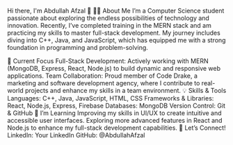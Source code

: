 Hi there, I'm Abdullah Afzal 👋
👨‍💻 About Me
I’m a Computer Science student passionate about exploring the endless possibilities of technology and innovation. Recently, I’ve completed training in the MERN stack and am practicing my skills to master full-stack development. My journey includes diving into C++, Java, and JavaScript, which has equipped me with a strong foundation in programming and problem-solving.

🚀 Current Focus
Full-Stack Development: Actively working with MERN (MongoDB, Express, React, Node.js) to build dynamic and responsive web applications.
Team Collaboration: Proud member of Code Drake, a marketing and software development agency, where I contribute to real-world projects and enhance my skills in a team environment.
💡 Skills & Tools
Languages: C++, Java, JavaScript, HTML, CSS
Frameworks & Libraries: React, Node.js, Express, Firebase
Databases: MongoDB
Version Control: Git & GitHub
🌱 I’m Learning
Improving my skills in UI/UX to create intuitive and accessible user interfaces.
Exploring more advanced features in React and Node.js to enhance my full-stack development capabilities.
🔗 Let’s Connect!
LinkedIn: Your LinkedIn
GitHub: @AbdullahAfzal

